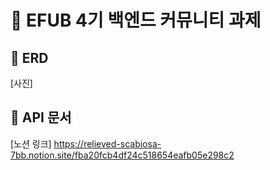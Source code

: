 # 💚 EFUB 4기 백엔드 커뮤니티 과제

## 🧩 ERD

[사진]

## 📗 API 문서

[노션 링크] https://relieved-scabiosa-7bb.notion.site/fba20fcb4df24c518654eafb05e298c2
